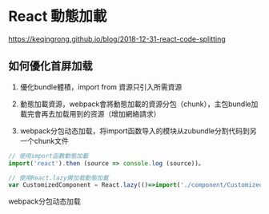 # React 動態加載

<https://keqingrong.github.io/blog/2018-12-31-react-code-splitting>

## 如何優化首屏加载

1. 優化bundle體積，import from 資源只引入所需資源
2. 動態加載資源，webpack會將動態加載的資源分包（chunk），主包bundle加載完會再去加载用到的资源（增加網絡請求）

3. webpack分包动态加载，将import函数导入的模块从zubundle分割代码到另一个chunk文件

```js
// 使用import函數動態加載
import('react').then (source => console.log (source))。

// 使用React.lazy懒加载動態加載
var CustomizedComponent = React.lazy(()=>import('./component/CustomizedComponent'))
```

webpack分包动态加载
